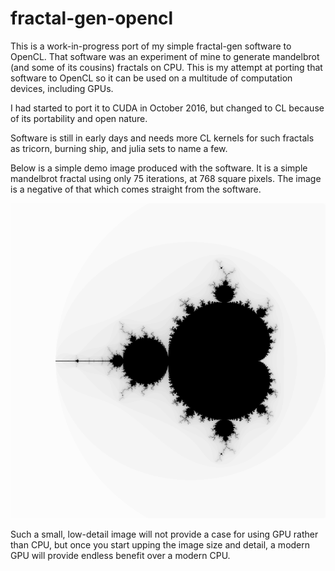 # fractal-gen-opencl

This is a work-in-progress port of my simple fractal-gen software to OpenCL.
That software was an experiment of mine to generate mandelbrot (and some of
its cousins) fractals on CPU. This is my attempt at porting that software to
OpenCL so it can be used on a multitude of computation devices, including GPUs.

I had started to port it to CUDA in October 2016, but changed to CL because
of its portability and open nature.

Software is still in early days and needs more CL kernels for such fractals as
tricorn, burning ship, and julia sets to name a few.

Below is a simple demo image produced with the software. It is a simple
mandelbrot fractal using only 75 iterations, at 768 square pixels. The
image is a negative of that which comes straight from the software.

![Demo mandelbrot image](./demo.png)

Such a small, low-detail image will not provide a case for using GPU rather
than CPU, but once you start upping the image size and detail, a modern GPU
will provide endless benefit over a modern CPU.
